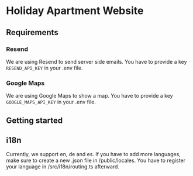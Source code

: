 # Holiday Apartment Website

## Requirements
### Resend
We are using Resend to send server side emails.
You have to provide a key `RESEND_API_KEY` in your .env file.

### Google Maps
We are using Google Maps to show a map.
You have to provide a key `GOOGLE_MAPS_API_KEY` in your .env file.

## Getting started

## i18n
Currently, we support en, de and es.
If you have to add more languages, make sure to create a new .json file in /public/locales.
You have to register your language in /src/i18n/routing.ts afterward.